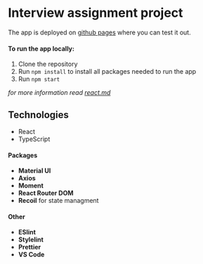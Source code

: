 # Interview assignment project

The app is deployed on [github pages](http://ciza99.github.io/github-repositories) where you can test it out.

#### To run the app locally:

1. Clone the repository
2. Run `npm install` to install all packages needed to run the app
3. Run `npm start`

*for more information read [react.md](https://github.com/ciza99/github-repositories/blob/master/react.md)*

## Technologies

- React
- TypeScript

#### Packages

- **Material UI**
- **Axios**
- **Moment**
- **React Router DOM**
- **Recoil** for state managment

#### Other

- **ESlint**
- **Stylelint**
- **Prettier**
- **VS Code**

